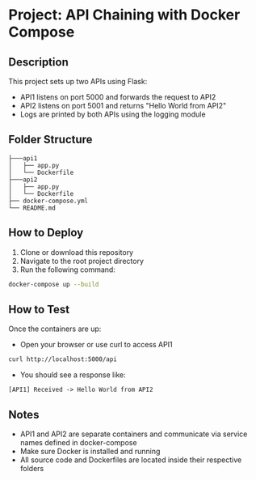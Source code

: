 # Project: API Chaining with Docker Compose

## Description
This project sets up two APIs using Flask:
- API1 listens on port 5000 and forwards the request to API2
- API2 listens on port 5001 and returns "Hello World from API2"
- Logs are printed by both APIs using the logging module

## Folder Structure
```
├───api1
│   ├── app.py
│   └── Dockerfile
├───api2
│   ├── app.py
│   └── Dockerfile
├── docker-compose.yml
└── README.md
```

## How to Deploy
1. Clone or download this repository
2. Navigate to the root project directory
3. Run the following command:
```bash
docker-compose up --build
```

## How to Test
Once the containers are up:
- Open your browser or use curl to access API1
```bash
curl http://localhost:5000/api
```
- You should see a response like:
```
[API1] Received -> Hello World from API2
```

## Notes
- API1 and API2 are separate containers and communicate via service names defined in docker-compose
- Make sure Docker is installed and running
- All source code and Dockerfiles are located inside their respective folders